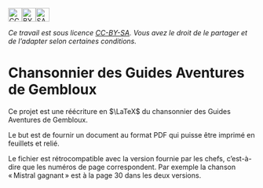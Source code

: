 [<img src="https://mirrors.creativecommons.org/presskit/icons/cc.svg" alt="CC" style="height:2em;"/><img src="https://mirrors.creativecommons.org/presskit/icons/by.svg" alt="BY" style="height:2em;"/><img src="https://mirrors.creativecommons.org/presskit/icons/sa.svg" alt="SA" style="height:2em;"/>](https://creativecommons.org/licenses/by-sa/4.0/deed.fr)

*Ce travail est sous licence [CC-BY-SA](https://creativecommons.org/licenses/by-sa/4.0/deed.fr). Vous avez le droit de le partager et de l’adapter selon certaines conditions.*

# Chansonnier des Guides Aventures de Gembloux


Ce projet est une réécriture en $\LaTeX$ du chansonnier des Guides Aventures de Gembloux.

Le but est de fournir un document au format PDF qui puisse être imprimé en feuillets et relié.

Le fichier est rétrocompatible avec la version fournie par les chefs, c’est-à-dire  que les numéros de page correspondent. Par exemple la chanson « Mistral gagnant » est à la page 30 dans les deux versions.

